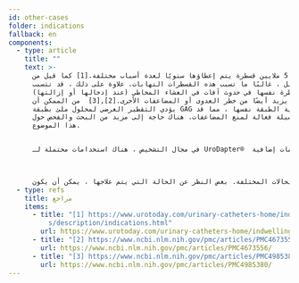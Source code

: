 ```yaml
---
id: other-cases
folder: indications
fallback: en
components:
  - type: article
    title: ""
    text: >-
      هناك 5 ملايين قسطرة يتم إعطاؤها سنويًا لعدة أسباب مختلفة.[1] كما قيل من
      قبل ، غالبًا ما تسبب هذه القسطرات التهابات. علاوة على ذلك ، قد تتسبب
      القسطرة نفسها في حدوث آفات في الغشاء المخاطي (عند إدخالها أو إزالتها) ،
      مما يزيد أيضًا من خطر العدوى أو المضاعفات الأخرى.[2],[3]  من الممكن أن
      يؤدي التقطير العرضي لمحلول ملئ بطبقة GAG إلى تقوية الطبقة نفسها ، مما قد
      يكون وسيلة فعالة لمنع المضاعفات. هناك حاجة إلى مزيد من البحث والفحص حول
      هذا الموضوع.


      في مجال التشخيص ، هناك استخدامات محتملة لـ UroDapter®  أيضًا. عادة ما يتم إجراء تصوير الإحليل الرجعي ، على سبيل المثال ، باستخدام قسطرة يتم بها توصيل عامل التباين للتصوير. في بعض الحالات ، يمكن أن يكشف إعطاء هذه المواد في مجرى البول معلومات إضافية.

       

      غالبًا ما يتم غرس الليدوكائين ، كمسكن موضعي ، في المثانة في العديد من الحالات المختلفة. بغض النظر عن الحالة التي يتم علاجها ، يمكن أن يكون     UroDapter®  مفيدًا لتوصيل الليدوكائين. إنها ميزة إضافية أن الدواء يؤثر على مجرى البول أيضًا ، لأنه في العديد من حالات المسالك البولية ، يعاني المرضى من الألم في هذه المنطقة أيضًا.
  - type: refs
    title: مراجع
    items:
      - title: "[1] https://www.urotoday.com/urinary-catheters-home/indwelling-catheter\
          s/description/indications.html"
        url: https://www.urotoday.com/urinary-catheters-home/indwelling-catheters/description/indications.html
      - title: "[2] https://www.ncbi.nlm.nih.gov/pmc/articles/PMC4673556/"
        url: https://www.ncbi.nlm.nih.gov/pmc/articles/PMC4673556/
      - title: "[3] https://www.ncbi.nlm.nih.gov/pmc/articles/PMC4985380/"
        url: https://www.ncbi.nlm.nih.gov/pmc/articles/PMC4985380/
---
```

